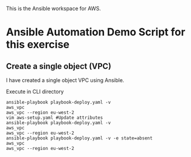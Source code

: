 This is the Ansible workspace for AWS.

# Ansible Automation Demo Script for this exercise

## Create a single object (VPC)

I have created a single object VPC using Ansible.

Execute in CLI directory

```
ansible-playbook playbook-deploy.yaml -v
aws_vpc
aws_vpc --region eu-west-2
vim aws-setup.yaml #Update attributes
ansible-playbook playbook-deploy.yaml -v
aws_vpc
aws_vpc --region eu-west-2
ansible-playbook playbook-deploy.yaml -v -e state=absent
aws_vpc
aws_vpc --region eu-west-2
```
